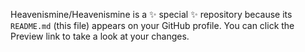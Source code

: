 

Heavenismine/Heavenismine is a ✨ special ✨ repository because its `README.md` (this file) appears on your GitHub profile.
You can click the Preview link to take a look at your changes.

